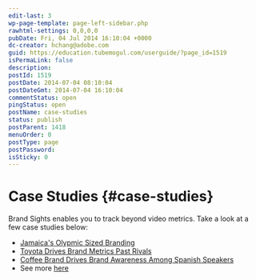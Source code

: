 ```yaml
---
edit-last: 3
wp-page-template: page-left-sidebar.php
rawhtml-settings: 0,0,0,0
pubDate: Fri, 04 Jul 2014 16:10:04 +0000
dc-creator: hchang@adobe.com
guid: https://education.tubemogul.com/userguide/?page_id=1519
isPermaLink: false
description: 
postId: 1519
postDate: 2014-07-04 08:10:04
postDateGmt: 2014-07-04 16:10:04
commentStatus: open
pingStatus: open
postName: case-studies
status: publish
postParent: 1418
menuOrder: 0
postType: page
postPassword: 
isSticky: 0
---
```


# Case Studies {#case-studies}

Brand Sights enables you to track beyond video metrics. Take a look at a few case studies below:

* [Jamaica's Olypmic Sized Branding](https://www.tubemogul.com/success-jamaicas-olympic-branding/)
* [Toyota Drives Brand Metrics Past Rivals](https://www.tubemogul.com/success-toyota-drives-metrics/)
* [Coffee Brand Drives Brand Awareness Among Spanish Speakers](https://www.tubemogul.com/success-leading-awareness-speakers/)
* See more [here](https://www.tubemogul.com/insights/success-stories/)

  